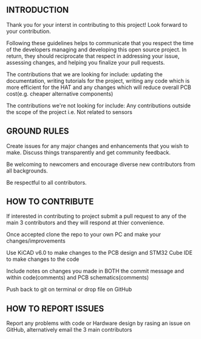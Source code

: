 ## INTRODUCTION
Thank you for your interst in contributing to this project! Look forward to your contribution.

Following these guidelines helps to communicate that you respect the time of the developers managing and developing this open source project. In return, they should reciprocate that respect in addressing your issue, assessing changes, and helping you finalize your pull requests.

The contributions that we are looking for include: updating the documentation, writing tutorials for the project, writing any code which is more efficient for the HAT and any changes which will reduce overall PCB cost(e.g. cheaper alternative components)

The contributions we're not looking for include: Any contributions outside the scope of the project i.e. Not related to sensors

## GROUND RULES
Create issues for any major changes and enhancements that you wish to make. Discuss things transparently and get community feedback.

Be welcoming to newcomers and encourage diverse new contributors from all backgrounds.

Be respectful to all contributors.

## HOW TO CONTRIBUTE
If interested in contributing to project submit a pull request to any of the main 3 contributors and they will respond at thier convenience.

Once accepted clone the repo to your own PC and make your changes/improvements

Use KiCAD v6.0 to make changes to the PCB design and STM32 Cube IDE to make changes to the code

Include notes on changes you made in BOTH the commit message and within code(comments) and PCB schematics(comments)

Push back to git on terminal or drop file on GitHub

## HOW TO REPORT ISSUES
Report any problems with code or Hardware design by rasing an issue on GitHub, alternatively email the 3 main contributors
